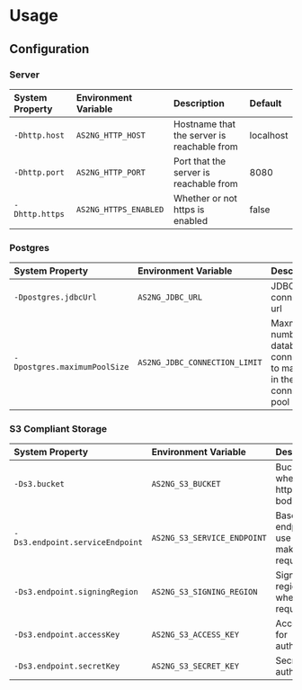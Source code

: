 # Usage

## Configuration

### Server

| System Property                                   | Environment Variable                                 | Description                                                                                           | Default                                                                 |
| :------------------------------------------------ | :--------------------------------------------------- | :---------------------------------------------------------------------------------------------------- | :---------------------------------------------------------------------- |
| `-Dhttp.host`                                      | `AS2NG_HTTP_HOST`                                    | Hostname that the server is reachable from                                                             | localhost                                                              |
| `-Dhttp.port`                                      | `AS2NG_HTTP_PORT`                                    | Port that the server is reachable from                                                                 | 8080                                                                   |
| `-Dhttp.https`                                     | `AS2NG_HTTPS_ENABLED`                                | Whether or not https is enabled                                                                        | false                                                                  |

### Postgres

| System Property                                   | Environment Variable                                 | Description                                                                                           | Default                                                                 |
| :------------------------------------------------ | :--------------------------------------------------- | :---------------------------------------------------------------------------------------------------- | :---------------------------------------------------------------------- |
| `-Dpostgres.jdbcUrl`                              | `AS2NG_JDBC_URL`                                     | JDBC style connection url                                                                             | jdbc:postgresql://localhost/as2ng?user=as2ng&password=as2ng                                                               |
| `-Dpostgres.maximumPoolSize`                      | `AS2NG_JDBC_CONNECTION_LIMIT`                        | Maxmimum number of database connections to maintain in the connection pool                            | `30`                                                                       |

### S3 Compliant Storage

| System Property                                   | Environment Variable                                 | Description                                                                                           | Default                                                                 |
| :------------------------------------------------ | :--------------------------------------------------- | :---------------------------------------------------------------------------------------------------- | :---------------------------------------------------------------------- |
| `-Ds3.bucket`                                     | `AS2NG_S3_BUCKET`                                    | Bucket to use when storing http request bodies                                                       | `as2ng`                                                               |
| `-Ds3.endpoint.serviceEndpoint`                   | `AS2NG_S3_SERVICE_ENDPOINT`                          | Base service endpoint to use when making requests                                                    | `http://localhost:9000`                                                               |
| `-Ds3.endpoint.signingRegion`                     | `AS2NG_S3_SIGNING_REGION`                            | Signing region to use when making requests                                                           | `us-east-1`                                                               |
| `-Ds3.endpoint.accessKey`                         | `AS2NG_S3_ACCESS_KEY`                                | Access key for authentication                                                                        | `minio`                                                               |
| `-Ds3.endpoint.secretKey`                         | `AS2NG_S3_SECRET_KEY`                                | Secret key for authentication                                                                        | `12345678`                                                               |
